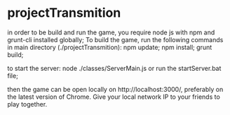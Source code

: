 # projectTransmition
in order to be build and run the game, you require node js with npm and grunt-cli installed globally;
To build the game, run the following commands in main directory (./projectTransmition):
npm update;
npm install;
grunt build;

to start the server:
node ./classes/ServerMain.js or run the startServer.bat file;

then the game can be open locally on http://localhost:3000/, preferably on the latest version of Chrome. Give your local network IP to your friends to play together.